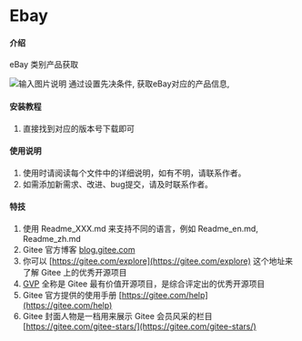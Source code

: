 # Ebay

#### 介绍
eBay 类别产品获取

![输入图片说明](https://images.gitee.com/uploads/images/2021/0602/102505_3f595081_4811243.png "屏幕截图.png")
通过设置先决条件, 获取eBay对应的产品信息,

#### 安装教程

1. 直接找到对应的版本号下载即可

#### 使用说明

1.  使用时请阅读每个文件中的详细说明，如有不明，请联系作者。
2.  如需添加新需求、改进、bug提交，请及时联系作者。


#### 特技

1.  使用 Readme\_XXX.md 来支持不同的语言，例如 Readme\_en.md, Readme\_zh.md
2.  Gitee 官方博客 [blog.gitee.com](https://blog.gitee.com)
3.  你可以 [https://gitee.com/explore](https://gitee.com/explore) 这个地址来了解 Gitee 上的优秀开源项目
4.  [GVP](https://gitee.com/gvp) 全称是 Gitee 最有价值开源项目，是综合评定出的优秀开源项目
5.  Gitee 官方提供的使用手册 [https://gitee.com/help](https://gitee.com/help)
6.  Gitee 封面人物是一档用来展示 Gitee 会员风采的栏目 [https://gitee.com/gitee-stars/](https://gitee.com/gitee-stars/)
